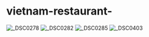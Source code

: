 # vietnam-restaurant-
![_DSC0278](https://user-images.githubusercontent.com/126632281/234165537-a04d2194-eb0a-4927-8f9d-b222e8d24756.JPG)
![_DSC0282](https://user-images.githubusercontent.com/126632281/234166551-13a21071-1260-4b72-8c47-57ea091cd7d6.JPG)
![_DSC0285](https://user-images.githubusercontent.com/126632281/234167598-54433fe9-c134-41a7-bb93-b7c3365620e6.JPG)
![_DSC0403](https://user-images.githubusercontent.com/126632281/234509853-7dd656ba-2439-41b8-a6d1-b631c953a080.JPG)
